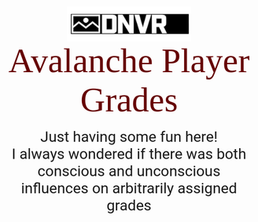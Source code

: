 <img src="pics/dnvr.png" id="center">
<p id="title">Avalanche Player Grades</p>
<br>
<p id="desc">Just having some fun here! <br> I always wondered if there was both conscious and unconscious influences on arbitrarily assigned grades</p>


<style>
@import url('https://fonts.googleapis.com/css2?family=Bitter:wght@500&display=swap');
@import url('https://fonts.googleapis.com/css2?family=Bitter:wght@500&family=Roboto:wght@500&display=swap');
#title{
margin: auto;
text-align: center;
font-size: 70px;
color: #660000;
font-family: 'Bitter', serif;
}

#desc{
margin: auto;
text-align: center;
font-size: 30px;
font-family: 'Roboto', sans-serif;
}

#center {
  display: block;
  margin-left: auto;
  margin-right: auto;
  width: 50%;
}

</style>
